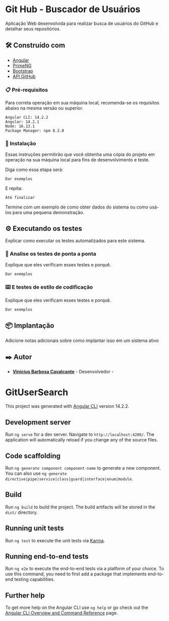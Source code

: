 # Git Hub - Buscador de Usuários

Aplicação Web desenvolvida para realizar busca de usuários do GitHub e detalhar seus repositórios.

<!-- Consulte **[Implantação](#-implanta%C3%A7%C3%A3o)** para saber como implantar o projeto. -->

## 🛠️ Construído com

- [Angular](https://angular.io/docs)
- [PrimeNG](https://www.primefaces.org/primeng/setup)
- [Bootstrap](https://getbootstrap.com/docs/5.2/getting-started/introduction/)
- [API GitHub](https://docs.github.com/en/rest)

### 📋 Pré-requisitos

Para correta operação em sua máquina local, recomenda-se os requisitos abaixo na mesma versão ou superior.

```
Angular CLI: 14.2.2
Angular: 14.2.1
Node: 16.13.1
Package Manager: npm 8.2.0
```

### 🔧 Instalação

Essas instruções permitirão que você obtenha uma cópia do projeto em operação na sua máquina local para fins de desenvolvimento e teste.

Diga como essa etapa será:

```
Dar exemplos
```

E repita:

```
Até finalizar
```

Termine com um exemplo de como obter dados do sistema ou como usá-los para uma pequena demonstração.

## ⚙️ Executando os testes

Explicar como executar os testes automatizados para este sistema.

### 🔩 Analise os testes de ponta a ponta

Explique que eles verificam esses testes e porquê.

```
Dar exemplos
```

### ⌨️ E testes de estilo de codificação

Explique que eles verificam esses testes e porquê.

```
Dar exemplos
```

## 📦 Implantação

Adicione notas adicionais sobre como implantar isso em um sistema ativo

## ✒️ Autor

- [**Vinícius Barbosa Cavalcante**](https://github.com/ViniciusBCavalcante) - Desenvolvedor -

# GitUserSearch

This project was generated with [Angular CLI](https://github.com/angular/angular-cli) version 14.2.2.

## Development server

Run `ng serve` for a dev server. Navigate to `http://localhost:4200/`. The application will automatically reload if you change any of the source files.

## Code scaffolding

Run `ng generate component component-name` to generate a new component. You can also use `ng generate directive|pipe|service|class|guard|interface|enum|module`.

## Build

Run `ng build` to build the project. The build artifacts will be stored in the `dist/` directory.

## Running unit tests

Run `ng test` to execute the unit tests via [Karma](https://karma-runner.github.io).

## Running end-to-end tests

Run `ng e2e` to execute the end-to-end tests via a platform of your choice. To use this command, you need to first add a package that implements end-to-end testing capabilities.

## Further help

To get more help on the Angular CLI use `ng help` or go check out the [Angular CLI Overview and Command Reference](https://angular.io/cli) page.
